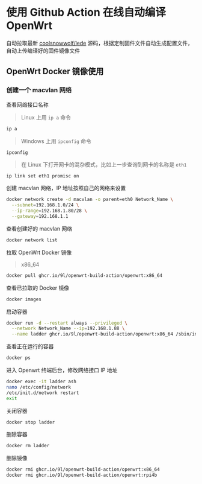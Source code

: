 # 使用 Github Action 在线自动编译 OpenWrt

自动拉取最新 [coolsnowwolf/lede](https://github.com/coolsnowwolf/lede) 源码，根据定制固件文件自动生成配置文件，自动上传编译好的固件镜像文件

## OpenWrt Docker 镜像使用

### 创建一个 macvlan 网络

查看网络接口名称

> Linux 上用 `ip a` 命令

```bash
ip a
```

> Windows 上用 `ipconfig` 命令

```
ipconfig
```

> 在 Linux 下打开网卡的混杂模式，比如上一步查询到网卡的名称是 `eth1`

```bash
ip link set eth1 promisc on
```
创建 macvlan 网络，IP 地址按照自己的网络来设置

```bash
docker network create -d macvlan -o parent=eth0 Network_Name \
  --subnet=192.168.1.0/24 \
  --ip-range=192.168.1.80/28 \
  --gateway=192.168.1.1
```

查看创建好的 macvlan 网络

```bash
docker network list
```

拉取 OpenWrt Docker 镜像

> x86_64

```bash
docker pull ghcr.io/9l/openwrt-build-action/openwrt:x86_64
```

查看已拉取的 Docker 镜像

```bash
docker images
```

启动容器

```bash
docker run -d --restart always --privileged \
  --network Network_Name --ip=192.168.1.88 \
  --name ladder ghcr.io/9l/openwrt-build-action/openwrt:x86_64 /sbin/init
```

查看正在运行的容器

```bash
docker ps
```

进入 Openwrt 终端后台，修改网络接口 IP 地址

```bash
docker exec -it ladder ash
nano /etc/config/network
/etc/init.d/network restart
exit
```

关闭容器

```bash
docker stop ladder
```

删除容器

```bash
docker rm ladder
```

删除镜像

```bash
docker rmi ghcr.io/9l/openwrt-build-action/openwrt:x86_64
docker rmi ghcr.io/9l/openwrt-build-action/openwrt:rpi4b
```
